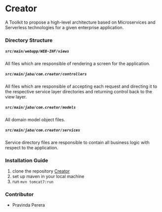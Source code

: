 # Creator
A Toolkit to propose a high-level architecture based on Microservices and
Serverless technologies for a given enterprise application.

### Directory Structure

##### `src/main/webapp/WEB-INF/views`
All files which are responsible of rendering a screen for the application.

##### `src/main/jaba/com.creator/controllers`
All files which are responsible of accepting each request and 
directing it to the respective service layer directories 
and returning control back to the view layer.

##### `src/main/jaba/com.creator/models`
All domain model object files.

##### `src/main/jaba/com.creator/services`
Service directory files are responsible to contain all business logic 
with respect to the application.

### Installation Guide
1. clone the repository 
[Creator](https://github.com/PravindaPerera/Creator)
2. set up maven in your local machine
3. run `mvn tomcat7:run`

### Contributor
- Pravinda Perera